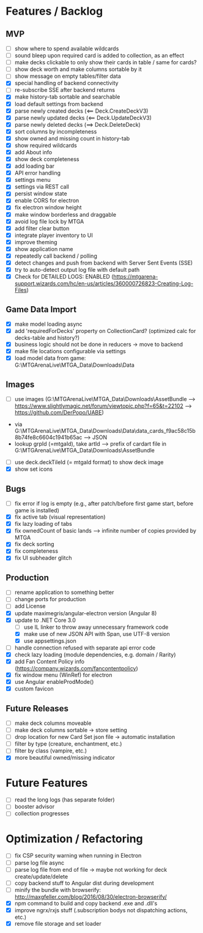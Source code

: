 # Features / Backlog

## MVP
- [ ] show where to spend available wildcards
- [ ] sound bleep upon required card is added to collection, as an effect
- [ ] make decks clickable to only show their cards in table / same for cards?
- [ ] show deck worth and make columns sortable by it
- [ ] show message on empty tables/filter data
- [X] special handling of backend connectivity
- [ ] re-subscribe SSE after backend returns
- [X] make history-tab sortable and searchable
- [X] load default settings from backend
- [X] parse newly created decks (<== Deck.CreateDeckV3)
- [X] parse newly updated decks (<== Deck.UpdateDeckV3)
- [X] parse newly deleted decks (==> Deck.DeleteDeck)
- [X] sort columns by incompleteness
- [X] show owned and missing count in history-tab
- [X] show required wildcards
- [X] add About info
- [X] show deck completeness
- [X] add loading bar
- [X] API error handling
- [X] settings menu
- [X] settings via REST call
- [X] persist window state
- [X] enable CORS for electron
- [X] fix electron window height
- [X] make window borderless and draggable
- [X] avoid log file lock by MTGA
- [X] add filter clear button
- [X] integrate player inventory to UI
- [X] improve theming
- [X] show application name
- [X] repeatedly call backend / polling
- [X] detect changes and push from backend with Server Sent Events (SSE)
- [X] try to auto-detect output log file with default path
- [X] Check for DETAILED LOGS: ENABLED (https://mtgarena-support.wizards.com/hc/en-us/articles/360000726823-Creating-Log-Files)

## Game Data Import
- [X] make model loading async
- [X] add 'requiredForDecks' property on CollectionCard? (optimized calc for decks-table and history?)
- [X] business logic should not be done in reducers -> move to backend
- [X] make file locations configurable via settings
- [X] load model data from game: G:\MTGArenaLive\MTGA_Data\Downloads\Data

## Images
- [ ] use images (G:\MTGArenaLive\MTGA_Data\Downloads\AssetBundle --> https://www.slightlymagic.net/forum/viewtopic.php?f=65&t=22102 --> https://github.com/DerPopo/UABE)
- via G:\MTGArenaLive\MTGA_Data\Downloads\Data\data_cards_f9ac58c15b8b74fe8c6604c1941b65ac --> JSON
- lookup grpId (=mtgaId), take artId --> prefix of cardart file in G:\MTGArenaLive\MTGA_Data\Downloads\AssetBundle
- [ ] use deck.deckTileId (= mtgaId format) to show deck image
- [X] show set icons

## Bugs
- [ ] fix error if log is empty (e.g., after patch/before first game start, before game is installed)
- [X] fix active tab (visual representation)
- [X] fix lazy loading of tabs
- [X] fix ownedCount of basic lands --> infinite number of copies provided by MTGA
- [X] fix deck sorting
- [X] fix completeness
- [X] fix UI subheader glitch

## Production
- [ ] rename application to something better
- [ ] change ports for production
- [ ] add License
- [X] update maximegris/angular-electron version (Angular 8)
- [X] update to .NET Core 3.0
  - [ ] use IL linker to throw away unnecessary framework code
  - [X] make use of new JSON API with Span<T>, use UTF-8 version
  - [X] use appsettings.json
- [ ] handle connection refused with separate api error code
- [X] check lazy loading (module dependencies, e.g. domain / Rarity)
- [X] add Fan Content Policy info (https://company.wizards.com/fancontentpolicy)
- [X] fix window menu (WinRef) for electron
- [X] use Angular enableProdMode()
- [X] custom favicon

## Future Releases
- [ ] make deck columns moveable
- [ ] make deck columns sortable -> store setting
- [ ] drop location for new Card Set json file -> automatic installation
- [ ] filter by type (creature, enchantment, etc.)
- [ ] filter by class (vampire, etc.)
- [X] more beautiful owned/missing indicator

# Future Features
- [ ] read the long logs (has separate folder)
- [ ] booster advisor
- [ ] collection progresses

# Optimization / Refactoring
- [ ] fix CSP security warning when running in Electron
- [ ] parse log file async
- [ ] parse log file from end of file -> maybe not working for deck create/update/delete
- [ ] copy backend stuff to Angular dist during development
- [ ] minify the bundle with browserify: http://maxgfeller.com/blog/2016/08/30/electron-browserify/
- [X] npm command to build and copy backend .exe and .dll's
- [X] improve ngrx/rxjs stuff (.subscription bodys not dispatching actions, etc.)
- [X] remove file storage and set loader
